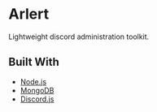 # Arlert
Lightweight discord administration toolkit.


## Built With

- [Node.js](https://nodejs.org/)
- [MongoDB](https://www.mongodb.com/)
- [Discord.js](https://discord.js.org/#/)
